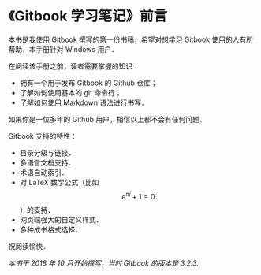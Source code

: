 # 《Gitbook 学习笔记》前言

本书是我使用 [Gitbook](https://www.gitbook.com/) 撰写的第一份书稿，希望对想学习 Gitbook 使用的人有所帮助．本手册针对 Windows 用户．

在阅读该手册之前，读者需要掌握的知识：
- 拥有一个用于发布 Gitbook 的 Github 仓库；
- 了解如何使用基本的 git 命令行；
- 了解如何使用 Markdown 语法进行书写．

如果你是一位多年的 Github 用户，相信以上都不会有任何问题．

Gitbook 支持的特性：
- 目录分级与链接．
- 多语言文档支持．
- 术语自动索引．
- 对 LaTeX 数学公式（比如 $$ e^{\pi i} + 1 = 0 $$）的支持．
- 网页端强大的自定义样式．
- 多种成书格式选择．

祝阅读愉快．

*本书于 2018 年 10 月开始撰写，当时 Gitbook 的版本是 3.2.3.*